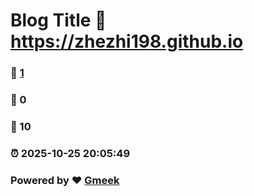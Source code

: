 # Blog Title :link: https://zhezhi198.github.io 
### :page_facing_up: [1](https://zhezhi198.github.io/tag.html) 
### :speech_balloon: 0 
### :hibiscus: 10 
### :alarm_clock: 2025-10-25 20:05:49 
### Powered by :heart: [Gmeek](https://github.com/Meekdai/Gmeek)
